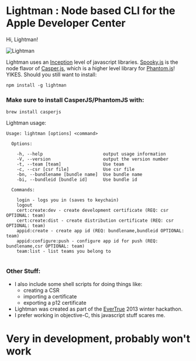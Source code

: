 Lightman : Node based CLI for the Apple Developer Center
========

Hi, Lightman!

![Lightman](http://images.paxholley.net/blog/geeks/david_lightman.jpg)

Lightman uses an [Inception](http://4.bp.blogspot.com/_OORyagu8ETY/TE9PNl1Qq4I/AAAAAAAABqQ/_HJ5lfqLNZA/s1600/INCEPTION_WTF_CHART_150.jpg) level of javascript libraries.   [Spooky.js](https://github.com/WaterfallEngineering/SpookyJS) is the node flavor of [Casper.js](https://github.com/n1k0/casperjs), which is a higher level library for [Phantom.js](https://github.com/ariya/phantomjs)! YIKES.  Should you still want to install:


    npm install -g lightman



### Make sure to install CasperJS/PhantomJS with:  

    brew install casperjs


Lightman usage:

````
Usage: lightman [options] <command>

  Options:

    -h, --help                       output usage information
    -V, --version                    output the version number
    -t, --team [team]                Use team
    -c, --csr [csr file]             Use csr file
    -bn, --bundlename [bundle name]  Use bundle name
    -bi, --bundleid [bundle id]      Use bundle id

  Commands:

    login - logs you in (saves to keychain)
    logout
    cert:create:dev - create development certificate (REQ: csr OPTIONAL: team)
    cert:create:dist - create distribution certificate (REQ: csr OPTIONAL: team)
    appid:create - create app id (REQ: bundlename,bundleid OPTIONAL: team)
    appid:configure:push - configure app id for push (REQ: bundlename,csr OPTIONAL: team)
    team:list - list teams you belong to
    
````

### Other Stuff:

* I also include some shell scripts for doing things like:
  * creating a CSR
  * importing a certificate
  * exporting a p12 certificate
* Lightman was created as part of the [EverTrue](http://www.evertrue.com) 2013 winter hackathon.
* I prefer working in objective-C, this javascript stuff scares me.


# Very in development, probably won't work
